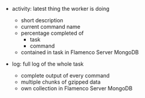 
- activity: latest thing the worker is doing
    - short description
    - current command name
    - percentage completed of
        - task
        - command
    - contained in task in Flamenco Server MongoDB

- log: full log of the whole task
    - complete output of every command
    - multiple chunks of gzipped data
    - own collection in Flamenco Server MongoDB
